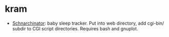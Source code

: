 kram
====

* [Schnarchinator](schnarchinator): baby sleep tracker. Put into web directory,
    add cgi-bin/ subdir to CGI script directories. Requires bash and gnuplot.

